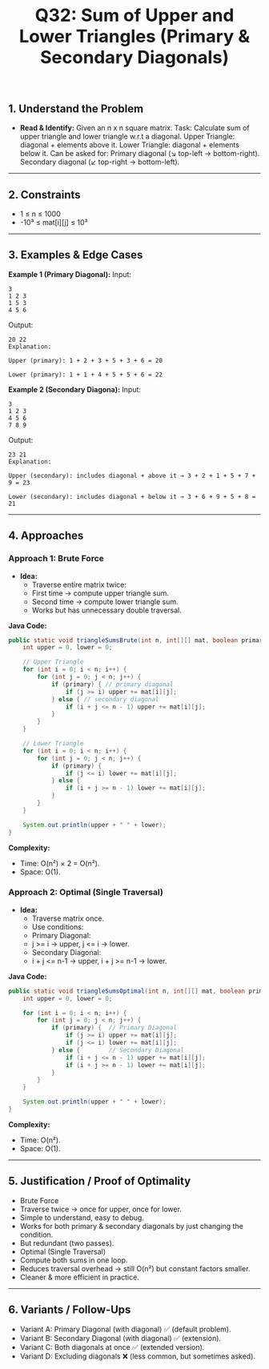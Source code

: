 <!-- #region 32-Sum of Upper and Lower Triangles (Primary & Secondary Diagonals) -->

<br>
<h1 style="text-align:center; font-size:2.5em; font-weight:bold;">Q32: Sum of Upper and Lower Triangles (Primary & Secondary Diagonals)</h1>
<br>

## 1. Understand the Problem
- **Read & Identify:** Given an n x n square matrix.  Task: Calculate sum of upper triangle and lower triangle w.r.t a diagonal.  Upper Triangle: diagonal + elements above it.  Lower Triangle: diagonal + elements below it.  Can be asked for:  Primary diagonal (↘ top-left → bottom-right).  Secondary diagonal (↙ top-right → bottom-left).

---

## 2. Constraints

- 1 ≤ n ≤ 1000
- -10³ ≤ mat[i][j] ≤ 10³


---

## 3. Examples & Edge Cases

**Example 1 (Primary Diagonal):**
Input:
```text
3
1 2 3
1 5 3
4 5 6
```
Output:
```text
20 22
Explanation:

Upper (primary): 1 + 2 + 3 + 5 + 3 + 6 = 20

Lower (primary): 1 + 1 + 4 + 5 + 5 + 6 = 22
```

**Example 2 (Secondary Diagona):**
Input:
```text
3
1 2 3
4 5 6
7 8 9
```
Output:
```text
23 21
Explanation:

Upper (secondary): includes diagonal + above it → 3 + 2 + 1 + 5 + 7 + 9 = 23

Lower (secondary): includes diagonal + below it → 3 + 6 + 9 + 5 + 8 = 21
```


---

## 4. Approaches

### Approach 1: Brute Force

- **Idea:**
  - Traverse entire matrix twice:
  - First time → compute upper triangle sum.
  - Second time → compute lower triangle sum.
  - Works but has unnecessary double traversal.

**Java Code:**
```java
public static void triangleSumsBrute(int n, int[][] mat, boolean primary) {
    int upper = 0, lower = 0;

    // Upper Triangle
    for (int i = 0; i < n; i++) {
        for (int j = 0; j < n; j++) {
            if (primary) { // primary diagonal
                if (j >= i) upper += mat[i][j];
            } else { // secondary diagonal
                if (i + j <= n - 1) upper += mat[i][j];
            }
        }
    }

    // Lower Triangle
    for (int i = 0; i < n; i++) {
        for (int j = 0; j < n; j++) {
            if (primary) {
                if (j <= i) lower += mat[i][j];
            } else {
                if (i + j >= n - 1) lower += mat[i][j];
            }
        }
    }

    System.out.println(upper + " " + lower);
}
```

**Complexity:**
- Time: O(n²) × 2 = O(n²).
- Space: O(1).

### Approach 2: Optimal (Single Traversal)

- **Idea:**
  - Traverse matrix once.
  - Use conditions:
  - Primary Diagonal:
  - j >= i → upper, j <= i → lower.
  - Secondary Diagonal:
  - i + j <= n-1 → upper, i + j >= n-1 → lower.

**Java Code:**
```java
public static void triangleSumsOptimal(int n, int[][] mat, boolean primary) {
    int upper = 0, lower = 0;

    for (int i = 0; i < n; i++) {
        for (int j = 0; j < n; j++) {
            if (primary) {  // Primary Diagonal
                if (j >= i) upper += mat[i][j];
                if (j <= i) lower += mat[i][j];
            } else {        // Secondary Diagonal
                if (i + j <= n - 1) upper += mat[i][j];
                if (i + j >= n - 1) lower += mat[i][j];
            }
        }
    }

    System.out.println(upper + " " + lower);
}
```

**Complexity:**
- Time: O(n²).
- Space: O(1).


---

## 5. Justification / Proof of Optimality

- Brute Force
- Traverse twice → once for upper, once for lower.
- Simple to understand, easy to debug.
- Works for both primary & secondary diagonals by just changing the condition.
- But redundant (two passes).
- Optimal (Single Traversal)
- Compute both sums in one loop.
- Reduces traversal overhead → still O(n²) but constant factors smaller.
- Cleaner & more efficient in practice.

---

## 6. Variants / Follow-Ups

- Variant A: Primary Diagonal (with diagonal) ✅ (default problem).
- Variant B: Secondary Diagonal (with diagonal) ✅ (extension).
- Variant C: Both diagonals at once ✅ (extended version).
- Variant D: Excluding diagonals ❌ (less common, but sometimes asked).

<!-- #endregion -->

